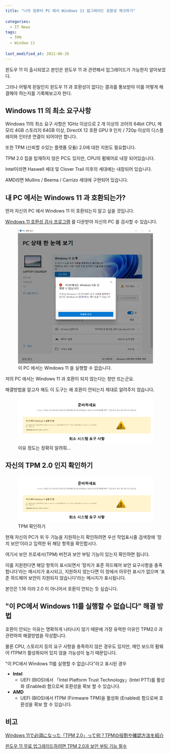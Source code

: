 ```yaml
---
title: "나의 컴퓨터 PC 에서 Windows 11 업그레이드 호환성 체크하기"

categories:
  - IT News
tags: 
  - TPM
  - Window 11

last_modified_at: 2021-06-26
---
```


윈도우 11 이 출시되었고 본인은 윈도우 11 과 관련해서 업그레이드가 가능한지 알아보았다.

그러나 어떻게 된일인지 윈도우 11 과 호환성이 없다는 결과를 통보받아 이를 어떻게 해결해야 하는지를 기록해보고자 한다.

## Windows 11 의 최소 요구사항

Windows 11의 최소 요구 사항은 1GHz 이상으로 2 개 이상의 코어의 64bit CPU, 메모리 4GB 스토리지 64GB 이상, DirectX 12 호환 GPU 9 인치 / 720p 이상의 디스플레이와 인터넷 연결이 되어야만 합니다.

또한 TPM (신뢰할 수있는 플랫폼 모듈) 2.0에 대한 지원도 필요합니다.

TPM 2.0 칩을 탑재하지 않은 PC도 있지만, CPU의 펌웨어로 내장 되어있습니다.

Intel이라면 Haswell 세대 및 Clover Trail 이후의 세대에는 내장되어 있습니다.

AMD라면 Mullins / Beema / Carrizo 세대에 구현되어 있습니다.


## 내 PC 에서는 Windows 11 과 호환되는가?

먼저 자신의 PC 에서 Windows 11 이 호환되는지 알고 싶을 것입니다.

[Windows 11 호환성 검사 프로그램](https://aka.ms/GetPCHealthCheckApp) 를 다운받아 자신의 PC 를 검사할 수 있습니다.

<figure class="align-center">
  <a href="/assets/images/2021-06-26-PC-HEALTH.PNG"><img src="/assets/images/2021-06-26-PC-HEALTH.PNG"></a>
  <figcaption>이 PC 에서는 Windows 11 을 실행할 수 없습니다.</figcaption>
</figure>

저의 PC 에서는 Windows 11 과 호환이 되지 않는다는 창만 뜨는군요.

해결방법을 알고자 해도 이 도구는 왜 호환이 안되는지 제대로 알려주지 않습니다.

<figure class="align-center">
  <a href="/assets/images/2021-06-26-window11-error.PNG"><img src="/assets/images/2021-06-26-window11-error.PNG"></a>
  <figcaption>이유 정도는 정확히 알려줘...</figcaption>
</figure>

## 자신의 TPM 2.0 인지 확인하기

<figure class="align-center">
  <a href="/assets/images/2021-06-26-window11-error2.PNG"><img src="/assets/images/2021-06-26-window11-error.PNG"></a>
  <figcaption>TPM 확인하기</figcaption>
</figure>

현재 자신의 PC가 위 두 기능을 지원하는지 확인하려면 우선 작업표시줄 검색창에 ‘장치 보안’이라고 입력한 뒤 해당 항목을 확인합시다.

여기서 보안 프로세서(TPM) 버전과 보안 부팅 기능이 있는지 확인하면 됩니다. 

이를 지원한다면 해당 항목이 표시되면서 ‘장치가 표준 하드웨어 보안 요구사항을 충족합니다’라는 메시지가 표시되고, 지원하지 않는다면 이 창에서 아무런 표시가 없으며 ‘표준 하드웨어 보안이 지원되지 않습니다’라는 메시지가 표시됩니다.

본인은 1.16 이라 2.0 이 아니어서 호환이 안되는 듯 싶습니다.


## "이 PC에서 Windows 11를 실행할 수 없습니다" 해결 방법

호환이 안되는 이유는 명확하게 나타나지 않기 때문에 가장 유력한 이유인 TPM2.0 과 관련하여 해결방법을 작성합니다.

물론 CPU, 스토리지 등의 요구 사항을 충족하지 않은 경우도 있지만, 메인 보드의 펌웨어 fTPM가 활성화되어 있지 않을 가능성이 높기 때문입니다.

"이 PC에서 Windows 11를 실행할 수 없습니다"라고 표시된 경우

   *  **Intel**
      * UEFI (BIOS)에서 「Intel Platform Trust Technology」(Intel PTT)를 활성화 (Enabled) 함으로써 호환성을 확보 할 수 있습니다.
   *  **AMD**
      * UEFI (BIOS)에서 fTPM (Firmware TPM)을 활성화 (Enabled) 함으로써 호환성을 확보 할 수 있습니다.

## 비고

[Windows 11で必須になった「TPM 2.0」って何？TPMの役割や確認方法を紹介](https://pc.watch.impress.co.jp/docs/topic/feature/1334277.html)

[윈도우 11 무료 업그레이드하려면 TPM 2.0과 보안 부팅 기능 필수](https://www.boannews.com/media/view.asp?idx=98604)